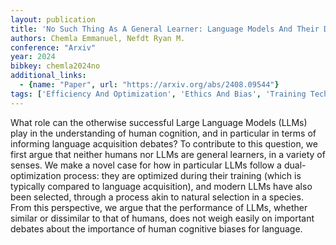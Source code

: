 ```yaml
---
layout: publication
title: 'No Such Thing As A General Learner: Language Models And Their Dual Optimization'
authors: Chemla Emmanuel, Nefdt Ryan M.
conference: "Arxiv"
year: 2024
bibkey: chemla2024no
additional_links:
  - {name: "Paper", url: "https://arxiv.org/abs/2408.09544"}
tags: ['Efficiency And Optimization', 'Ethics And Bias', 'Training Techniques']
---
```

What role can the otherwise successful Large Language Models (LLMs) play in the understanding of human cognition, and in particular in terms of informing language acquisition debates? To contribute to this question, we first argue that neither humans nor LLMs are general learners, in a variety of senses. We make a novel case for how in particular LLMs follow a dual-optimization process: they are optimized during their training (which is typically compared to language acquisition), and modern LLMs have also been selected, through a process akin to natural selection in a species. From this perspective, we argue that the performance of LLMs, whether similar or dissimilar to that of humans, does not weigh easily on important debates about the importance of human cognitive biases for language.
